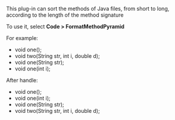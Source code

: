 <p>This plug-in can sort the methods of Java files, from short to long, according to the length of the method signature</p>
<p>To use it, select <b>Code > FormatMethodPyramid</b></p>

<p>For example:</p>
<ul>
    <li>void one();</li>
    <li>void two(String str, int i, double d);</li>
    <li>void one(String str);</li>
    <li>void one(int i);</li>
</ul>

<p>After handle:</p>
<ul>
    <li>void one();</li>
    <li>void one(int i);</li>
    <li>void one(String str);</li>
    <li>void two(String str, int i, double d);</li>
</ul>